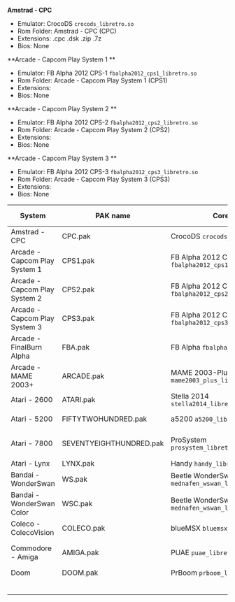 **Amstrad - CPC**

- Emulator: CrocoDS `crocods_libretro.so`
- Rom Folder: Amstrad - CPC (CPC)
- Extensions: .cpc .dsk .zip .7z
- Bios: None

**Arcade - Capcom Play System 1 **

- Emulator: FB Alpha 2012 CPS-1 `fbalpha2012_cps1_libretro.so`
- Rom Folder: Arcade - Capcom Play System 1 (CPS1)
- Extensions:
- Bios: None

**Arcade - Capcom Play System 2 **

- Emulator: FB Alpha 2012 CPS-2 `fbalpha2012_cps2_libretro.so`
- Rom Folder: Arcade - Capcom Play System 2 (CPS2)
- Extensions:
- Bios: None

**Arcade - Capcom Play System 3 **

- Emulator: FB Alpha 2012 CPS-3 `fbalpha2012_cps3_libretro.so`
- Rom Folder: Arcade - Capcom Play System 3 (CPS3)
- Extensions:
- Bios: None



| System | PAK name | Core | Default ROM Folder | ROM Extensions | Requires BIOS? |
| ------ | ---------| ---- | ------------------ | -------------- |--------------- |
| Amstrad - CPC | CPC.pak | CrocoDS `crocods_libretro.so` | Amstrad - CPC (CPC) | ??? | No |
| Arcade - Capcom Play System 1 | CPS1.pak | FB Alpha 2012 CPS-1 `fbalpha2012_cps1_libretro.so` | Arcade - Capcom Play System 1 (CPS1) | ??? | No |
| Arcade - Capcom Play System 2 | CPS2.pak | FB Alpha 2012 CPS-2 `fbalpha2012_cps2_libretro.so` | Arcade - Capcom Play System 2 (CPS1) | ??? | No |
| Arcade - Capcom Play System 3 | CPS3.pak | FB Alpha 2012 CPS-3 `fbalpha2012_cps3_libretro.so` | Arcade - Capcom Play System 3 (CPS1) | ??? | No |
| Arcade - FinalBurn Alpha | FBA.pak | FB Alpha `fbalpha_libretro.so` | Arcade - FinalBurn Alpha (FBA)  | ??? | neogeo.zip |
| Arcade - MAME 2003+ | ARCADE.pak | MAME 2003-Plus `mame2003_plus_libretro.so` | Arcade - MAME 2003+ (ARCADE) | ??? | No |
| Atari - 2600 | ATARI.pak | Stella 2014 `stella2014_libretro.so` | Atari - 2600 (ATARI) | ??? |  |
| Atari - 5200 | FIFTYTWOHUNDRED.pak | a5200 `a5200_libretro.so` | Atari - 5200 (FIFTYTWOHUNDRED) | ??? | 5200.rom  |
| Atari - 7800 | SEVENTYEIGHTHUNDRED.pak | ProSystem `prosystem_libretro.so` | Atari - 7800 (SEVENTYEIGHTHUNDRED) | ??? | 7800 BIOS (E).rom, 7800 BIOS (U).rom |
| Atari - Lynx | LYNX.pak | Handy `handy_libretro.so` | Atari - Lynx (LYNX)  | ??? | lynxboot.img |
| Bandai - WonderSwan | WS.pak | Beetle WonderSwan `mednafen_wswan_libretro.so` | Bandai - WonderSwan (WS) | ??? | No |
| Bandai - WonderSwan Color | WSC.pak | Beetle WonderSwan `mednafen_wswan_libretro.so` | Bandai - WonderSwan Color (WSC) | ??? | No |
| Coleco - ColecoVision | COLECO.pak | blueMSX `bluemsx_libretro.so` | Coleco - ColecoVision (COLECO)  | ??? | colecovision.rom |
| Commodore - Amiga | AMIGA.pak | PUAE `puae_libretro.so` | Commodore - Amiga (AMIGA) | ???  | kick34005.A500, kick40063.A600, kick40068.A1200 |
| Doom | DOOM.pak | PrBoom `prboom_libretro.so` | Doom (DOOM) | ??? | prboom.wad |
|  |  |  |  |  |  |
|  |  |  |  |  |  |
|  |  |  |  |  |  |
|  |  |  |  |  |  |
|  |  |  |  |  |  |
|  |  |  |  |  |  |




